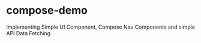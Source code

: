 # compose-demo
 Implementing Simple UI Component, Compose Nav Components and simple API Data Fetching
